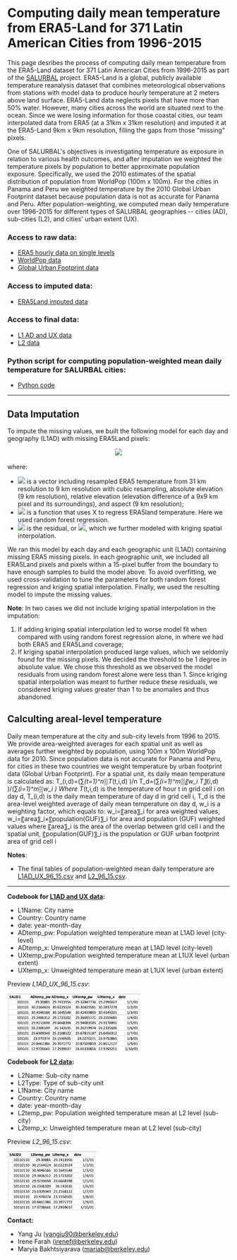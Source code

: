 
# Computing daily mean temperature from ERA5-Land for 371 Latin American Cities from 1996-2015

This page desribes the process of computing daily mean temperature from the ERA5-Land dataset for 371 Latin American Cities from 1996-2015 as part of the [SALURBAL](https://drexel.edu/lac/salurbal/overview/) project. ERA5-Land is a global, publicly available temperature reanalysis dataset that combines meteorological observations from stations with model data to produce hourly temperature at 2 meters above land surface. ERA5-Land data neglects pixels that have more than 50% water. However, many cities across the world are situated next to the ocean. Since we were losing information for those coastal cities, our team interpolated data from ERA5 (at a 31km x 31km resolution) and imputed it at the ERA5-Land 9km x 9km resolution, filling the gaps from those "missing" pixels.

One of SALURBAL's objectives is investigating temperature as exposure in relation to various health outcomes, and after imputation we weighted the temperature pixels by population to better approximate population exposure. Specifically, we used the 2010 estimates of the spatial distribution of population from WorldPop (100m x 100m). For the cities in Panama and Peru we weighted temperature by the 2010 Global Urban Footprint dataset because population data is not as accurate for Panama and Peru. After population-weighting, we computed mean daily temperature over 1996-2015 for different types of SALURBAL geographies -- cities (AD), sub-cities (L2), and cities' urban extent (UX). 

### Access to raw data:
- [ERA5 hourly data on single levels](https://cds.climate.copernicus.eu/cdsapp#!/dataset/reanalysis-era5-single-levels?tab=overview)
- [WorldPop data](https://www.worldpop.org/project/categories?id=3)
- [Global Urban Footprint data](https://drive.google.com/drive/folders/1_NM6c_SDAqb0LAOXt8LpbTT7eIL3HgAY)

### Access to imputed data:
- [ERA5Land imputed data](https://drive.google.com/drive/u/1/folders/1lpLFuolGD9iz7jNLnbh9kyjODtkg9Yk-)

### Access to final data:
- [L1 AD and UX data](https://drive.google.com/drive/u/1/folders/15eW8UumtN8Q-9b_q9fxbJGkVQA4kRHHn)
- [L2 data](https://drive.google.com/drive/folders/1VMb7JpvLAMVuypfpp7uk_FQebS3qQvHU?usp=sharing)

### Python script for computing population-weighted mean daily temperature for SALURBAL cities:
- [Python code](https://github.com/Drexel-UHC/salurbal_heat/blob/master/scripts/ERA_land_fill__final_version_vZonalStats.py)

---

## Data Imputation

To impute the missing values, we built the following model for each day and geography (L1AD) with missing ERA5Land pixels: 
<p align="center">
<img src="https://render.githubusercontent.com/render/math?math=ERA5land=f(X)%2B\epsilon">
</p>

where:
- <img src="https://render.githubusercontent.com/render/math?math=$X$"> is a vector including resampled ERA5 temperature from 31 km resolution to 9 km resolution with cubic resampling, absolute elevation (9 km resolution), relative elevation (elevation difference of a 9x9 km pixel and its surroundings), and aspect (9 km resolution);  
- <img src="https://render.githubusercontent.com/render/math?math=f(X)"> is a function that uses X to regress ERA5land temperature. Here we used random forest regression.  
- <img src="https://render.githubusercontent.com/render/math?math=\epsilon"> is the residual, or <img src="https://render.githubusercontent.com/render/math?math=ERA5land-f(X)">, which we further modeled with kriging spatial interpolation.  

We ran this model by each day and each geographic unit (L1AD) containing missing ERA5 missing pixels. In each geographic unit, we included all ERA5Land pixels and pixels within a 15-pixel buffer from the boundary to have enough samples to build the model above. To avoid overfitting, we used cross-validation to tune the parameters for both random forest regression and kriging spatial interpolation. Finally, we used the resulting model to impute the missing values.  

**Note**: In two cases we did not include kriging spatial interpolation in the imputation:
1. If adding kriging spatial interpolation led to worse model fit when compared with using random forest regression alone, in where we had both ERA5 and ERA5Land coverage;
2. If kriging spatial interpolation produced large values, which we seldomly found for the missing pixels. We decided the threshold to be 1 degree in absolute value. We chose this threshold as we observed the model residuals from using random forest alone were less than 1. Since kriging spatial interpolation was meant to further reduce these residuals, we considered kriging values greater than 1 to be anomalies and thus abandoned. 

## Calculting areal-level temperature 
Daily mean temperature at the city and sub-city levels from 1996 to 2015. We provide area-weighted averages for each spatial unit as well as averages further weighted by population, using 100m x 100m WorldPop data for 2010. Since population data is not accurate for Panama and Peru, for cities in these two countries we weight temperature by urban footprint data (Global Urban Footprint). 
For a spatial unit, its daily mean temperature is calculated as:
T_(i,d)=(∑_(t=1)^n▒T_(t,i,d) )/n
T_d=(∑_(i=1)^m▒〖w_i T〗_(i,d) )/(∑_(i=1)^m▒w_i )
Where T_(t,i,d) is the temperature of hour t in grid cell i on day d, T_(i,d) is the daily mean temperature of day d in grid cell i, T_d is the area-level weighted average of daily mean temperature on day d, w_i is a weighting factor, which equals to:
w_i=〖area〗_i                                                   for area weighted values,
w_i=〖area〗_i×〖population(GUF)〗_i          for area and population (GUF) weighted values
where 〖area〗_i is the area of the overlap between grid cell i and the spatial unit, 〖population(GUF)〗_i is the population or GUF urban footprint area of grid cell i



**Notes**:  
- The final tables of population-weighted mean daily temperature are [L1AD_UX_96_15.csv](https://drive.google.com/drive/u/1/folders/15eW8UumtN8Q-9b_q9fxbJGkVQA4kRHHn) and [L2_96_15.csv](https://drive.google.com/drive/u/1/folders/1VMb7JpvLAMVuypfpp7uk_FQebS3qQvHU). 
---

**Codebook for [L1AD and UX data](https://drive.google.com/drive/u/1/folders/15eW8UumtN8Q-9b_q9fxbJGkVQA4kRHHn):**  
- L1Name: City name
- Country: Country name
- date: year-month-day
- ADtemp_pw: Population weighted temperature mean at L1AD level (city-level)
- ADtemp_x: Unweighted temperature mean at L1AD level (city-level)
- UXtemp_pw:Population weighted temperature mean at L1UX level (urban extent) 
- UXtemp_x:  Unweighted temperature mean at L1UX level (urban extent)


Preview *L1AD_UX_96_15.csv*:  

<img src="scripts/L1_preview.png" align="center" width="60%">

**Codebook for [L2 data](https://drive.google.com/drive/folders/1VMb7JpvLAMVuypfpp7uk_FQebS3qQvHU?usp=sharing):**  
- L2Name: Sub-city name
- L2Type: Type of sub-city unit
- L1Name: City name
- Country: Country name
- date: year-month-day
- L2temp_pw: Population weighted temperature mean at L2 level (sub-city)
- L2temp_x: Unweighted temperature mean at L2 level (sub-city)


Preview *L2_96_15.csv*:  

<img src="scripts/L2_preview.png" align="center" width="40%">

**Contact:** 
- Yang Ju (yangju90@berkeley.edu)
- Irene Farah (irenef@berkeley.edu)
- Maryia Bakhtsiyarava (mariab@berkeley.edu)

